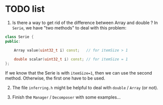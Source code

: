 # TODO list
1. Is there a way to get rid of the difference between Array and double ?
In `Serie`, we have "two methods" to deal with this problem:
```c++
class Serie {
public:

    Array value(uint32_t i) const;   // for itemSize > 1

    double scalar(uint32_t i) const; // for itemSize = 1
};
```
If we know that the Serie is with `itemSize=1`, then we can use the second method. Otherwise, the first one have to be used.

2. The file `inferring.h` might be helpful to deal with `double` / `Array` (or not).

3. Finish the `Manager` / `Decomposer` with some examples...